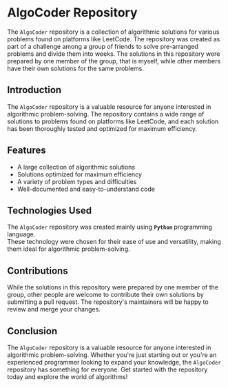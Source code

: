 # AlgoCoder Repository

The `AlgoCoder` repository is a collection of algorithmic solutions for various problems found on platforms like LeetCode. The repository was created as part of a challenge among a group of friends to solve pre-arranged problems and divide them into weeks. The solutions in this repository were prepared by one member of the group, that is myself, while other members have their own solutions for the same problems.

## Introduction
The `AlgoCoder` repository is a valuable resource for anyone interested in algorithmic problem-solving. The repository contains a wide range of solutions to problems found on platforms like LeetCode, and each solution has been thoroughly tested and optimized for maximum efficiency.

## Features
- A large collection of algorithmic solutions
- Solutions optimized for maximum efficiency
- A variety of problem types and difficulties
- Well-documented and easy-to-understand code

## Technologies Used
The `AlgoCoder` repository was created mainly using <b> `Python` </b> programming language. <br>
These technology were chosen for their ease of use and versatility, making them ideal for algorithmic problem-solving.

## Contributions
While the solutions in this repository were prepared by one member of the group, other people are welcome to contribute their own solutions by submitting a pull request. The repository's maintainers will be happy to review and merge your changes.

## Conclusion
The `AlgoCoder` repository is a valuable resource for anyone interested in algorithmic problem-solving. Whether you're just starting out or you're an experienced programmer looking to expand your knowledge, the `AlgoCoder` repository has something for everyone. Get started with the repository today and explore the world of algorithms! 
